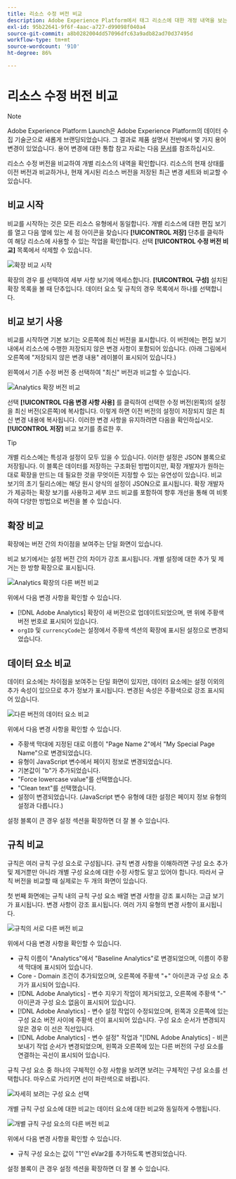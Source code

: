 ```yaml
---
title: 리소스 수정 버전 비교
description: Adobe Experience Platform에서 태그 리소스에 대한 개정 내역을 보는 방법에 대해 알아봅니다.
exl-id: 95b22641-9f6f-4aac-a727-d99098f040a4
source-git-commit: a8b0282004dd57096dfc63a9adb82ad70d37495d
workflow-type: tm+mt
source-wordcount: '910'
ht-degree: 86%

---
```


# 리소스 수정 버전 비교

>[!NOTE]
>
>Adobe Experience Platform Launch은 Adobe Experience Platform의 데이터 수집 기술군으로 새롭게 브랜딩되었습니다. 그 결과로 제품 설명서 전반에서 몇 가지 용어 변경이 있었습니다. 용어 변경에 대한 통합 참고 자료는 다음 [문서](../../term-updates.md)를 참조하십시오.

리소스 수정 버전을 비교하여 개별 리소스의 내역을 확인합니다. 리소스의 현재 상태를 이전 버전과 비교하거나, 현재 게시된 리소스 버전을 저장된 최근 변경 세트와 비교할 수 있습니다.

## 비교 시작

비교를 시작하는 것은 모든 리소스 유형에서 동일합니다. 개별 리소스에 대한 편집 보기를 열고 다음 옆에 있는 세 점 아이콘을 찾습니다 **[!UICONTROL 저장]** 단추를 클릭하여 해당 리소스에 사용할 수 있는 작업을 확인합니다.  선택 **[!UICONTROL 수정 버전 비교]** 목록에서 삭제할 수 있습니다.

![확장 비교 시작](../../images/compare-initiate-extension.png)

확장의 경우 를 선택하여 세부 사항 보기에 액세스합니다. **[!UICONTROL 구성]** 설치된 확장 목록을 볼 때 단추입니다.  데이터 요소 및 규칙의 경우 목록에서 하나를 선택합니다.

## 비교 보기 사용

비교를 시작하면 기본 보기는 오른쪽에 최신 버전을 표시합니다. 이 버전에는 편집 보기 내에서 리소스에 수행한 저장되지 않은 변경 사항이 포함되어 있습니다. (아래 그림에서 오른쪽에 &quot;저장되지 않은 변경 내용&quot; 레이블이 표시되어 있습니다.)

왼쪽에서 기존 수정 버전 중 선택하여 &quot;최신&quot; 버전과 비교할 수 있습니다.

![Analytics 확장 버전 비교](../../images/compare-interpret-extension.png)

선택 **[!UICONTROL 다음 변경 사항 사용]** 를 클릭하여 선택한 수정 버전(왼쪽)의 설정을 최신 버전(오른쪽)에 복사합니다.  이렇게 하면 이전 버전의 설정이 저장되지 않은 최신 변경 내용에 복사됩니다. 이러한 변경 사항을 유지하려면 다음을 확인하십시오. **[!UICONTROL 저장]** 비교 보기를 종료한 후.

>[!TIP]
>개별 리소스에는 특성과 설정이 모두 있을 수 있습니다. 이러한 설정은 JSON 블록으로 저장됩니다. 이 블록은 데이터를 저장하는 구조화된 방법이지만, 확장 개발자가 원하는 대로 확장을 만드는 데 필요한 것을 무엇이든 지정할 수 있는 유연성이 있습니다.
>비교 보기의 초기 릴리스에는 해당 원시 양식의 설정이 JSON으로 표시됩니다. 확장 개발자가 제공하는 확장 보기를 사용하고 세부 코드 비교를 포함하여 향후 개선을 통해 여 비롯하여 다양한 방법으로 버전을 볼 수 있습니다.

## 확장 비교

확장에는 버전 간의 차이점을 보여주는 단일 화면이 있습니다.

비교 보기에서는 설정 버전 간의 차이가 강조 표시됩니다. 개별 설정에 대한 추가 및 제거는 한 방향 확장으로 표시됩니다.

![Analytics 확장의 다른 버전 비교](../../images/compare-extension.png)

위에서 다음 변경 사항을 확인할 수 있습니다.

* [!DNL Adobe Analytics] 확장이 새 버전으로 업데이트되었으며, 맨 위에 주황색 버전 번호로 표시되어 있습니다.
* `orgID` 및 `currencyCode`는 설정에서 주황색 섹션의 확장에 표시된 설정으로 변경되었습니다.

## 데이터 요소 비교

데이터 요소에는 차이점을 보여주는 단일 화면이 있지만, 데이터 요소에는 설정 이외의 추가 속성이 있으므로 추가 정보가 표시됩니다. 변경된 속성은 주황색으로 강조 표시되어 있습니다.

![다른 버전의 데이터 요소 비교](../../images/compare-data-element.png)

위에서 다음 변경 사항을 확인할 수 있습니다.

* 주황색 막대에 지정된 대로 이름이 &quot;Page Name 2&quot;에서 &quot;My Special Page Name&quot;으로 변경되었습니다.
* 유형이 JavaScript 변수에서 페이지 정보로 변경되었습니다.
* 기본값이 &quot;b&quot;가 추가되었습니다.
* &quot;Force lowercase value&quot;를 선택했습니다.
* &quot;Clean text&quot;를 선택했습니다.
* 설정이 변경되었습니다. (JavaScript 변수 유형에 대한 설정은 페이지 정보 유형의 설정과 다릅니다.)

설정 블록이 큰 경우 설정 섹션을 확장하면 더 잘 볼 수 있습니다.

## 규칙 비교

규칙은 여러 규칙 구성 요소로 구성됩니다. 규칙 변경 사항을 이해하려면 구성 요소 추가 및 제거뿐만 아니라 개별 구성 요소에 대한 수정 사항도 알고 있어야 합니다. 따라서 규칙 버전을 비교할 때 실제로는 두 개의 화면이 있습니다.

첫 번째 화면에는 규칙 내의 규칙 구성 요소 배열 변경 사항을 강조 표시하는 고급 보기가 표시됩니다. 변경 사항이 강조 표시됩니다. 여러 가지 유형의 변경 사항이 표시됩니다.

![규칙의 서로 다른 버전 비교](../../images/compare-rule.png)

위에서 다음 변경 사항을 확인할 수 있습니다.

* 규칙 이름이 &quot;Analytics&quot;에서 &quot;Baseline Analytics&quot;로 변경되었으며, 이름이 주황색 막대에 표시되어 있습니다.
* Core - Domain 조건이 추가되었으며, 오른쪽에 주황색 &quot;+&quot; 아이콘과 구성 요소 추가가 표시되어 있습니다.
* [!DNL Adobe Analytics] - 변수 지우기 작업이 제거되었고, 오른쪽에 주황색 &quot;-&quot; 아이콘과 구성 요소 없음이 표시되어 있습니다.
* [!DNL Adobe Analytics] - 변수 설정 작업이 수정되었으며, 왼쪽과 오른쪽에 있는 구성 요소 버전 사이에 주황색 선이 표시되어 있습니다. 구성 요소 순서가 변경되지 않은 경우 이 선은 직선입니다.
* [!DNL Adobe Analytics] - 변수 설정&quot; 작업과 &quot;[!DNL Adobe Analytics] - 비콘 보내기 작업 순서가 변경되었으며, 왼쪽과 오른쪽에 있는 다른 버전의 구성 요소를 연결하는 곡선이 표시되어 있습니다.

규칙 구성 요소 중 하나의 구체적인 수정 사항을 보려면 보려는 구체적인 구성 요소를 선택합니다. 마우스로 가리키면 선이 파란색으로 바뀝니다.

![자세히 보려는 구성 요소 선택](../../images/compare-rule-component-click.png)

개별 규칙 구성 요소에 대한 비교는 데이터 요소에 대한 비교와 동일하게 수행됩니다.

![개별 규칙 구성 요소의 다른 버전 비교](../../images/compare-rule-component.png)

위에서 다음 변경 사항을 확인할 수 있습니다.

* 규칙 구성 요소는 값이 &quot;1&quot;인 eVar2를 추가하도록 변경되었습니다.

설정 블록이 큰 경우 설정 섹션을 확장하면 더 잘 볼 수 있습니다.
